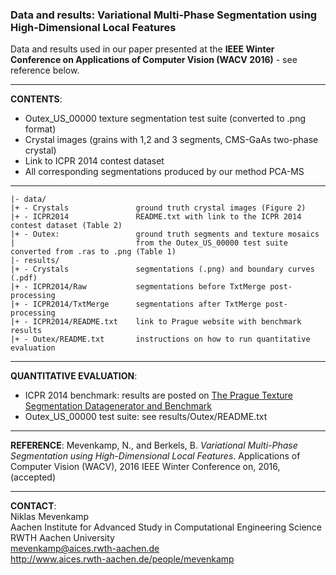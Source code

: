 ### Data and results: Variational Multi-Phase Segmentation using High-Dimensional Local Features
Data and results used in our paper presented at the **IEEE Winter Conference on Applications of Computer Vision (WACV 2016)** - see reference below.
___
**CONTENTS**:
- Outex_US_00000 texture segmentation test suite (converted to .png format)
- Crystal images (grains with 1,2 and 3 segments, CMS-GaAs two-phase crystal)
- Link to ICPR 2014 contest dataset
- All corresponding segmentations produced by our method PCA-MS
 
___
    |- data/
    |+ - Crystals               ground truth crystal images (Figure 2)
    |+ - ICPR2014               README.txt with link to the ICPR 2014 contest dataset (Table 2)
    |+ - Outex:                 ground truth segments and texture mosaics
    |                           from the Outex_US_00000 test suite converted from .ras to .png (Table 1)
    |- results/
    |+ - Crystals               segmentations (.png) and boundary curves (.pdf) 
    |+ - ICPR2014/Raw           segmentations before TxtMerge post-processing
    |+ - ICPR2014/TxtMerge      segmentations after TxtMerge post-processing
    |+ - ICPR2014/README.txt    link to Prague website with benchmark results
    |+ - Outex/README.txt       instructions on how to run quantitative evaluation
    
___
**QUANTITATIVE EVALUATION**:
 - ICPR 2014 benchmark: results are posted on [The Prague Texture Segmentation Datagenerator and Benchmark](http://mosaic.utia.cas.cz/index.php?act=view_res&f3=0&id=&dyn=0&vis=7&hr=1&sort=2&dir=0&f1=0&f2=-1&f4=-1&ndl=-1&nt=-2&alg=-1&ver=&bid=3)
 - Outex_US_00000 test suite: see results/Outex/README.txt

___
**REFERENCE**:
Mevenkamp, N., and Berkels, B. _Variational Multi-Phase Segmentation using High-Dimensional Local Features_. Applications of Computer Vision (WACV), 2016 IEEE Winter Conference on, 2016, (accepted)
___
**CONTACT**:<br>
Niklas Mevenkamp<br>
Aachen Institute for Advanced Study in Computational Engineering Science<br>
RWTH Aachen University<br>
mevenkamp@aices.rwth-aachen.de<br>
http://www.aices.rwth-aachen.de/people/mevenkamp
